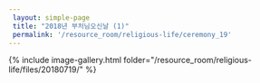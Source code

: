 ```yaml
--- 
 layout: simple-page 
 title: "2018년 부처님오신날 (1)"
 permalink: '/resource_room/religious-life/ceremony_19'
--- 
```

{% include image-gallery.html folder="/resource_room/religious-life/files/20180719/" %}